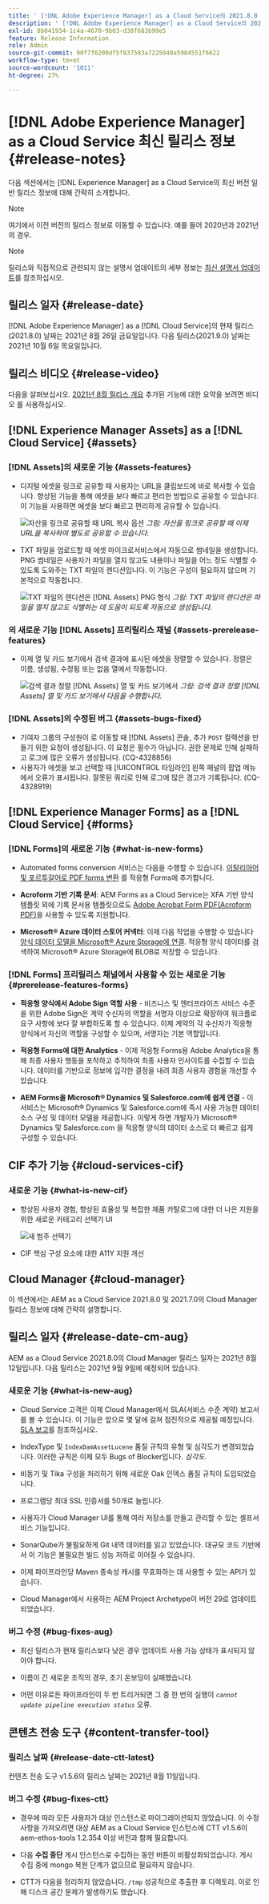 ```yaml
---
title: ' [!DNL Adobe Experience Manager] as a Cloud Service의 2021.8.0 릴리스 정보입니다.'
description: ' [!DNL Adobe Experience Manager] as a Cloud Service의 2021.8.0 릴리스 정보입니다.'
exl-id: 8b041934-1c4a-4670-9b03-d38f683b99e5
feature: Release Information
role: Admin
source-git-commit: 90f7f6209df5f837583a7225940a5984551f6622
workflow-type: tm+mt
source-wordcount: '1011'
ht-degree: 27%

---
```


# [!DNL Adobe Experience Manager] as a Cloud Service 최신 릴리스 정보 {#release-notes}

다음 섹션에서는 [!DNL Experience Manager] as a Cloud Service의 최신 버전 일반 릴리스 정보에 대해 간략히 소개합니다.

>[!NOTE]
>
>여기에서 이전 버전의 릴리스 정보로 이동할 수 있습니다. 예를 들어 2020년과 2021년의 경우.

>[!NOTE]
>
>릴리스와 직접적으로 관련되지 않는 설명서 업데이트의 세부 정보는 [최신 설명서 업데이트](https://experienceleague.adobe.com/docs/experience-manager-release-information/aem-release-updates/doc-updates/documentation-updates.html)를 참조하십시오.

## 릴리스 일자 {#release-date}

[!DNL Adobe Experience Manager] as a [!DNL Cloud Service]의 현재 릴리스(2021.8.0) 날짜는 2021년 8월 26일 금요일입니다.
다음 릴리스(2021.9.0) 날짜는 2021년 10월 6일 목요일입니다.

## 릴리스 비디오 {#release-video}

다음을 살펴보십시오. [2021년 8월 릴리스 개요](https://video.tv.adobe.com/v/336277) 추가된 기능에 대한 요약을 보려면 비디오 를 사용하십시오.

## [!DNL Experience Manager Assets] as a [!DNL Cloud Service] {#assets}

### [!DNL Assets]의 새로운 기능 {#assets-features}

* 디지털 에셋을 링크로 공유할 때 사용자는 URL을 클립보드에 바로 복사할 수 있습니다. 향상된 기능을 통해 에셋을 보다 빠르고 편리한 방법으로 공유할 수 있습니다. 이 기능을 사용하면 에셋을 보다 빠르고 편리하게 공유할 수 있습니다.

  ![자산을 링크로 공유할 때 URL 복사 옵션](/help/assets/assets/link-share-copy-URL-option.png)
  *그림: 자산을 링크로 공유할 때 이제 URL을 복사하여 별도로 공유할 수 있습니다.*

* TXT 파일을 업로드할 때 에셋 마이크로서비스에서 자동으로 썸네일을 생성합니다. PNG 썸네일은 사용자가 파일을 열지 않고도 내용이나 파일을 어느 정도 식별할 수 있도록 도와주는 TXT 파일의 렌디션입니다. 이 기능은 구성이 필요하지 않으며 기본적으로 작동합니다.

  ![TXT 파일의 렌디션은 [!DNL Assets] PNG 형식](/help/assets/assets/thumbnail-rendition-txt-file.png)
  *그림: TXT 파일의 렌디션은 파일을 열지 않고도 식별하는 데 도움이 되도록 자동으로 생성됩니다.*

### 의 새로운 기능 [!DNL Assets] 프리릴리스 채널 {#assets-prerelease-features}

* 이제 열 및 카드 보기에서 검색 결과에 표시된 에셋을 정렬할 수 있습니다. 정렬은 이름, 생성됨, 수정됨 또는 없음 열에서 작동합니다.

  ![검색 결과 정렬 [!DNL Assets] 열 및 카드 보기에서](/help/assets/assets/sort-searched-assets.png)
  *그림: 검색 결과 정렬 [!DNL Assets] 열 및 카드 보기에서 다음을 수행합니다.*

### [!DNL Assets]의 수정된 버그 {#assets-bugs-fixed}

* 기여자 그룹의 구성원이 로 이동할 때 [!DNL Assets] 콘솔, 추가 `POST` 컬렉션을 만들기 위한 요청이 생성됩니다. 이 요청은 필수가 아닙니다. 권한 문제로 인해 실패하고 로그에 많은 오류가 생성됩니다. (CQ-4328856)
* 사용자가 에셋을 보고 선택할 때 [!UICONTROL 타임라인] 왼쪽 패널의 팝업 메뉴에서 오류가 표시됩니다. 잘못된 쿼리로 인해 로그에 많은 경고가 기록됩니다. (CQ-4328919)

## [!DNL Experience Manager Forms] as a [!DNL Cloud Service] {#forms}

### [!DNL Forms]의 새로운 기능 {#what-is-new-forms}

* Automated forms conversion 서비스는 다음을 수행할 수 있습니다. [이탈리아어 및 포르투갈어로 PDF forms 변환](https://experienceleague.adobe.com/docs/aem-forms-automated-conversion-service/using/extending-the-default-meta-model.html?#language-specific-meta-model) 를 적응형 Forms에 추가합니다.

* **Acroform 기반 기록 문서**: AEM Forms as a Cloud Service는 XFA 기반 양식 템플릿 외에 기록 문서용 템플릿으로도 [Adobe Acrobat Form PDF(Acroform PDF)](https://experienceleague.adobe.com/docs/experience-manager-cloud-service/content/forms/adaptive-forms-authoring/authoring-adaptive-forms-foundation-components/generate-document-of-record-for-non-xfa-based-adaptive-forms.html)을 사용할 수 있도록 지원합니다.

* **Microsoft® Azure 데이터 스토어 커넥터**: 이제 다음 작업을 수행할 수 있습니다 [양식 데이터 모델을 Microsoft® Azure Storage에 연결](https://experienceleague.adobe.com/docs/experience-manager-cloud-service/content/forms/integrate/use-form-data-model/configure-azure-storage.html). 적응형 양식 데이터를 검색하여 Microsoft® Azure Storage에 BLOB로 저장할 수 있습니다.

### [!DNL Forms] 프리릴리스 채널에서 사용할 수 있는 새로운 기능 {#prerelease-features-forms}

* **적응형 양식에서 Adobe Sign 역할 사용** - 비즈니스 및 엔터프라이즈 서비스 수준을 위한 Adobe Sign은 계약 수신자의 역할을 서명자 이상으로 확장하여 워크플로 요구 사항에 보다 잘 부합하도록 할 수 있습니다. 이제 계약의 각 수신자가 적응형 양식에서 자신의 역할을 구성할 수 있으며, 서명자는 기본 역할입니다.

* **적응형 Forms에 대한 Analytics** - 이제 적응형 Forms용 Adobe Analytics을 통해 최종 사용자 행동을 포착하고 추적하여 최종 사용자 인사이트를 수집할 수 있습니다. 데이터를 기반으로 정보에 입각한 결정을 내려 최종 사용자 경험을 개선할 수 있습니다.

* **AEM Forms을 Microsoft® Dynamics 및 Salesforce.com에 쉽게 연결** - 이 서비스는 Microsoft® Dynamics 및 Salesforce.com에 즉시 사용 가능한 데이터 소스 구성 및 데이터 모델을 제공합니다. 이렇게 하면 개발자가 Microsoft® Dynamics 및 Salesforce.com 을 적응형 양식의 데이터 소스로 더 빠르고 쉽게 구성할 수 있습니다.

## CIF 추가 기능 {#cloud-services-cif}

### 새로운 기능 {#what-is-new-cif}

* 향상된 사용자 경험, 향상된 효율성 및 복잡한 제품 카탈로그에 대한 더 나은 지원을 위한 새로운 카테고리 선택기 UI

  ![새 범주 선택기](/help/assets/CIF/category-picker.png)

* CIF 핵심 구성 요소에 대한 A11Y 지원 개선

## Cloud Manager {#cloud-manager}

이 섹션에서는 AEM as a Cloud Service 2021.8.0 및 2021.7.0의 Cloud Manager 릴리스 정보에 대해 간략히 설명합니다.

## 릴리스 일자 {#release-date-cm-aug}

AEM as a Cloud Service 2021.8.0의 Cloud Manager 릴리스 일자는 2021년 8월 12일입니다.
다음 릴리스는 2021년 9월 9일에 예정되어 있습니다.

### 새로운 기능 {#what-is-new-aug}

* Cloud Service 고객은 이제 Cloud Manager에서 SLA(서비스 수준 계약) 보고서를 볼 수 있습니다. 이 기능은 앞으로 몇 달에 걸쳐 점진적으로 제공될 예정입니다.
[SLA 보고](https://experienceleague.adobe.com/docs/experience-manager-cloud-service/content/implementing/using-cloud-manager/sla-reporting.html)를 참조하십시오.

* IndexType 및 `IndexDamAssetLucene` 품질 규칙의 유형 및 심각도가 변경되었습니다. 이러한 규칙은 이제 모두 Bugs of Blocker입니다. *심각도*.

* 비동기 및 Tika 구성을 처리하기 위해 새로운 Oak 인덱스 품질 규칙이 도입되었습니다.

* 프로그램당 최대 SSL 인증서를 50개로 늘립니다.

* 사용자가 Cloud Manager UI를 통해 여러 저장소를 만들고 관리할 수 있는 셀프서비스 기능입니다.

* SonarQube가 불필요하게 Git 내역 데이터를 읽고 있었습니다. 대규모 코드 기반에서 이 기능은 불필요한 빌드 성능 저하로 이어질 수 있습니다.

* 이제 파이프라인당 Maven 종속성 캐시를 무효화하는 데 사용할 수 있는 API가 있습니다.

* Cloud Manager에서 사용하는 AEM Project Archetype이 버전 29로 업데이트되었습니다.

### 버그 수정 {#bug-fixes-aug}

* 최신 릴리스가 현재 릴리스보다 낮은 경우 업데이트 사용 가능 상태가 표시되지 않아야 합니다.

* 이름이 긴 새로운 조직의 경우, 초기 온보딩이 실패했습니다.

* 어떤 이유로든 파이프라인이 두 번 트리거되면 그 중 한 번의 실행이 *`cannot update pipeline execution status`* 오류.

## 콘텐츠 전송 도구 {#content-transfer-tool}

### 릴리스 날짜 {#release-date-ctt-latest}

컨텐츠 전송 도구 v1.5.6의 릴리스 날짜는 2021년 8월 11일입니다.

### 버그 수정 {#bug-fixes-ctt}

* 경우에 따라 모든 사용자가 대상 인스턴스로 마이그레이션되지 않았습니다. 이 수정 사항을 가져오려면 대상 AEM as a Cloud Service 인스턴스에 CTT v1.5.6이 aem-ethos-tools 1.2.354 이상 버전과 함께 필요합니다.

* 다음 **수집 중단** 게시 인스턴스로 수집하는 동안 버튼이 비활성화되었습니다. 게시 수집 중에 mongo 복원 단계가 없으므로 필요하지 않습니다.

* CTT가 다음을 정리하지 않았습니다. `/tmp` 성공적으로 추출한 후 디렉토리. 이로 인해 디스크 공간 문제가 발생하기도 했습니다.
